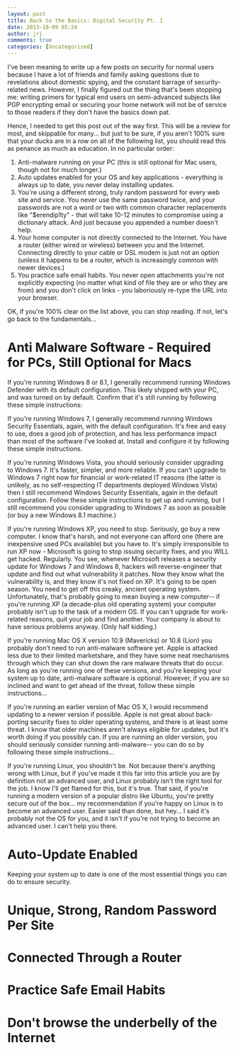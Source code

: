 ```yaml
---
layout: post
title: Back to the Basics: Digital Security Pt. 1
date: 2013-10-09 05:24
author: jrj
comments: true
categories: [Uncategorized]
---
```

I've been meaning to write up a few posts on security for normal users because I have a lot of friends and family asking questions due to revelations about domestic spying, and the constant barrage of security-related news. However, I finally figured out the thing that's been stopping me: writing primers for typical end users on semi-advanced subjects like PGP encrypting email or securing your home network will not be of service to those readers if they don't have the basics down pat.

Hence, I needed to get this post out of the way first. This will be a review for most, and skippable for many... but just to be sure, if you aren't 100% sure that your ducks are in a row on all of the following list, you should read this as penance as much as education. In no particular order:
<ol>
	<li>Anti-malware running on your PC (this is still optional for Mac users, though not for much longer.)</li>
	<li>Auto updates enabled for your OS and key applications - everything is always up to date, you never delay installing updates.</li>
	<li>You're using a different strong, truly random password for every web site and service. You never use the same password twice, and your passwords are not a word or two with common character replacements like "$erendip1ty" - that will take 10-12 minutes to compromise using a dictionary attack. And just because you appended a number doesn't help.</li>
	<li>Your home computer is not directly connected to the Internet. You have a router (either wired or wireless) between you and the Internet. Connecting directly to your cable or DSL modem is just not an option (unless it happens to be a router, which is increasingly common with newer devices.)</li>
	<li>You practice safe email habits. You never open attachments you're not explicitly expecting (no matter what kind of file they are or who they are from) and you don't click on links - you laboriously re-type the URL into your browser.</li>
</ol>
OK, if you're 100% clear on the list above, you can stop reading. If not, let's go back to the fundamentals...
<h1>Anti Malware Software - Required for PCs, Still Optional for Macs</h1>
If you're running Windows 8 or 8.1, I generally recommend running Windows Defender with its default configuration. This likely shipped with your PC, and was turned on by default. Confirm that it's still running by following these simple instructions:

If you're running Windows 7, I generally recommend running Windows Security Essentials, again, with the default configuration. It's free and easy to use, does a good job of protection, and has less performance impact than most of the software I've looked at. Install and configure it by following these simple instructions.

If you're running Windows Vista, you should seriously consider upgrading to Windows 7. It's faster, simpler, and more reliable. If you can't upgrade to Windows 7 right now for financial or work-related IT reasons (the latter is unlikely, as no self-respecting IT departments deployed Windows Vista) then I still recommend Windows Security Essentials, again in the default configuration. Follow these simple instructions to get up and running, but I still recommend you consider upgrading to Windows 7 as soon as possible (or buy a new Windows 8.1 machine.)

If you're running Windows XP, you need to stop. Seriously, go buy a new computer. I know that's harsh, and not everyone can afford one (there are inexpensive used PCs available) but you have to. It's simply irresponsible to run XP now - Microsoft is going to stop issuing security fixes, and you WILL get hacked. Regularly. You see, whenever Microsoft releases a security update for Windows 7 and Windows 8, hackers will reverse-engineer that update and find out what vulnerability it patches. Now they know what the vulnerability is, and they know it's not fixed on XP. It's going to be open season. You need to get off this creaky, ancient operating system. Unfortunately, that's probably going to mean buying a new computer-- if you're running XP (a decade-plus old operating system) your computer probably isn't up to the task of a modern OS. If you can't upgrade for work-related reasons, quit your job and find another. Your company is about to have serious problems anyway. (Only half kidding.)

If you're running Mac OS X version 10.9 (Mavericks) or 10.8 (Lion) you probably don't need to run anti-malware software yet. Apple is attacked less due to their limited marketshare, and they have some neat mechanisms through which they can shut down the rare malware threats that do occur. As long as you're running one of these versions, and you're keeping your system up to date, anti-malware software is optional. However, if you are so inclined and want to get ahead of the threat, follow these simple instructions...

If you're running an earlier version of Mac OS X, I would recommend updating to a newer version if possible. Apple is not great about back-porting security fixes to older operating systems, and there is at least some threat. I know that older machines aren't always eligible for updates, but it's worth doing if you possibly can. If you are running an older version, you should seriously consider running anti-malware-- you can do so by following these simple instructions...

If you're running Linux, you shouldn't be. Not because there's anything wrong with Linux, but if you've made it this far into this article you are by definition not an advanced user, and Linux probably isn't the right tool for the job. I know I'll get flamed for this, but it's true. That said, if you're running a modern version of a popular distro like Ubuntu, you're pretty secure out of the box... my recommendation if you're happy on Linux is to become an advanced user. Easier said than done, but hey... I said it's probably not the OS for you, and it isn't if you're not trying to become an advanced user. I can't help you there.
<h1>Auto-Update Enabled</h1>
Keeping your system up to date is one of the most essential things you can do to ensure security.
<h1>Unique, Strong, Random Password Per Site</h1>
<h1>Connected Through a Router</h1>
<h1>Practice Safe Email Habits</h1>
<h1>Don't browse the underbelly of the Internet</h1>
&nbsp;
